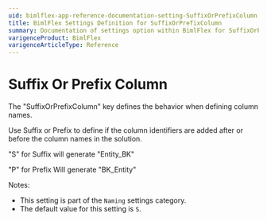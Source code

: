 ```yaml
---
uid: bimlflex-app-reference-documentation-setting-SuffixOrPrefixColumn
title: BimlFlex Settings Definition for SuffixOrPrefixColumn
summary: Documentation of settings option within BimlFlex for SuffixOrPrefixColumn
varigenceProduct: BimlFlex
varigenceArticleType: Reference
---
```


# Suffix Or Prefix Column

The "SuffixOrPrefixColumn" key defines the behavior when defining column names.

Use Suffix or Prefix to define if the column identifiers are added after or before the column names in the solution.

"S" for Suffix will generate "Entity_BK"

"P" for Prefix Will generate "BK_Entity"

Notes:
* This setting is part of the `Naming` settings category.
 * The default value for this setting is `S`.